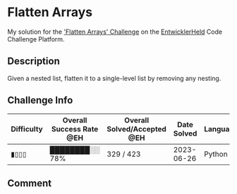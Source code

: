# Flatten Arrays

My solution for the ['Flatten Arrays' Challenge](https://platform.entwicklerheld.de/challenge/flatten-arrays?technology=Python) on the [EntwicklerHeld](https://platform.entwicklerheld.de/) Code Challenge Platform.

## Description
Given a nested list, flatten it to a single-level list by removing any nesting.

## Challenge Info
Difficulty | Overall Success Rate @EH | Overall Solved/Accepted @EH | Date Solved | Language
---|---|---|---|---|
▮▯▯▯ | ████████░░ 78% | 329 / 423 | 2023-06-26 | Python

## Comment
